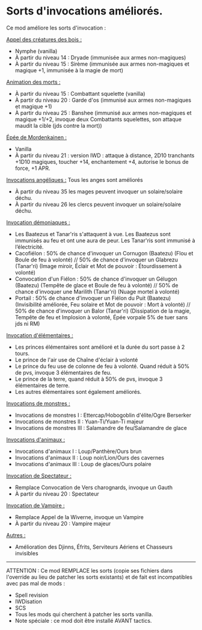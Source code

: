 # Sorts d'invocations améliorés. 

Ce mod améliore les sorts d'invocation :

<ins>Appel des créatures des bois :</ins>
- Nymphe (vanilla)
- À partir du niveau 14 : Dryade (immunisée aux armes non-magiques)
- À partir du niveau 15 : Sirème (immunisée aux armes non-magiques et magique +1, immunisée à la magie de mort)

<ins>Animation des morts :</ins>
- À partir du niveau 15 : Combattant squelette (vanilla)
- À partir du niveau 20 : Garde d'os (immunisé aux armes non-magiques et magique +1)
- À partir du niveau 25 : Banshee (immunisé aux armes non-magiques et magique +1/+2, invoque deux Combattants squelettes, son attaque maudit la cible (jds contre la mort))

<ins>Épée de Mordenkainen :</ins>
- Vanilla
- À partir du niveau 21 : version IWD : attaque à distance, 2D10 tranchants +1D10 magiques, toucher +14, enchantement +4, autorise le bonus de force, +1 APR. 

<ins>Invocations angéliques :</ins>
Tous les anges sont améliorés
- À partir du niveau 35 les mages peuvent invoquer un solaire/solaire déchu.
- À partir du niveau 26 les clercs peuvent invoquer un solaire/solaire déchu.

<ins>Invocation démoniaques :</ins>
- Les Baatezus et Tanar'ris s'attaquent à vue. Les Baatezus sont immunisés au feu et ont une aura de peur. Les Tanar'ris sont immunisé à l’électricité.
- Cacofiélon : 50% de chance d'invoquer un Cornugon (Baatezu) (Flou et Boule de feu à volonté) // 50% de chance d'invoquer un Glabrezu (Tanar'ri) (Image miroir, Éclair et Mot de pouvoir : Étourdissement à volonté)
- Convocation d'un Fiélon : 50% de chance d'invoquer un Gélugon (Baatezu) (Tempête de glace et Boule de feu à volonté) // 50% de chance d'invoquer une Marilith (Tanar'ri) (Nuage mortel à volonté)
- Portail : 50% de chance d'invoquer un Fiélon du Puit (Baatezu) (Invisibilité améliorée, Feu solaire et Mot de pouvoir : Mort à volonté) // 50% de chance d'invoquer un Balor (Tanar'ri) (Dissipation de la magie, Tempête de feu et Implosion à volonté, Épée vorpale 5% de tuer sans jds ni RM)

<ins>Invocation d'élémentaires :</ins>
- Les princes élémentaires sont amélioré et la durée du sort passe à 2 tours.
- Le prince de l'air use de Chaîne d'éclair à volonté
- Le prince du feu use de colonne de feu à volonté. Quand réduit à 50% de pvs, invoque 3 élémentaires de feu.
- Le prince de la terre, quand réduit à 50% de pvs, invoque 3 élémentaires de terre.
- Les autres élémentaires sont également améliorés.

<ins>Invocations de monstres :</ins>
- Invocations de monstres I : Ettercap/Hobogoblin d'élite/Ogre Berserker
- Invocations de monstres II : Yuan-Ti/Yuan-Ti majeur
- Invocations de monstres III : Salamandre de feu/Salamandre de glace

<ins>Invocations d'animaux :</ins>
- Invocations d'animaux I : Loup/Panthère/Ours brun
- Invocations d'animaux II : Loup noir/Lion/Ours des cavernes
- Invocations d'animaux III : Loup de glaces/Ours polaire

<ins>Invocation de Spectateur :</ins>
- Remplace Convocation de Vers charognards, invoque un Gauth
- À partir du niveau 20 : Spectateur

<ins>Invocation de Vampire :</ins>
- Remplace Appel de la Wiverne, invoque un Vampire
- À partir du niveau 20 : Vampire majeur

<ins>Autres :</ins>
- Amélioration des Djinns, Éfrits, Serviteurs Aériens et Chasseurs invisibles

------------------------------------------------------

ATTENTION : Ce mod REMPLACE les sorts (copie ses fichiers dans l'override au lieu de patcher les sorts existants) et de fait est incompatibles avec pas mal de mods :
- Spell revision
- IWDisation
- SCS
- Tous les mods qui cherchent à patcher les sorts vanilla.
- Note spéciale : ce mod doit être installé AVANT tactics.
